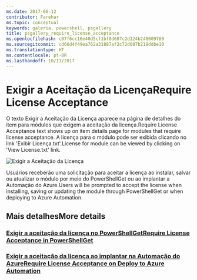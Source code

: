 ```yaml
---
ms.date: 2017-06-12
contributor: Farehar
ms.topic: conceptual
keywords: galeria, powershell, psgallery
title: psgallery_require_license_acceptance
ms.openlocfilehash: c07f6cc16e40d5cf1bf8d687c2d124b248009760
ms.sourcegitcommit: cd66d4f49ea762a31887af2c72d087b219ddbe10
ms.translationtype: HT
ms.contentlocale: pt-BR
ms.lasthandoff: 10/11/2017
---
```

<a name="require-license-acceptance"></a><span data-ttu-id="ade35-103">Exigir a Aceitação da Licença</span><span class="sxs-lookup"><span data-stu-id="ade35-103">Require License Acceptance</span></span>
===========================

<span data-ttu-id="ade35-104">O texto Exigir a Aceitação da Licença aparece na página de detalhes do item para módulos que exigem a aceitação da licença.</span><span class="sxs-lookup"><span data-stu-id="ade35-104">Require License Acceptance text shows up on item details page for modules that require license acceptance.</span></span> <span data-ttu-id="ade35-105">A licença para o módulo pode ser exibida clicando no link 'Exibir Licença.txt'.</span><span class="sxs-lookup"><span data-stu-id="ade35-105">License for module can be viewed by clicking on 'View License.txt' link.</span></span>

![Exigir a Aceitação da Licença](Images/RequireLicenseAcceptance.png)

<span data-ttu-id="ade35-107">Usuários receberão uma solicitação para aceitar a licença ao instalar, salvar ou atualizar o módulo por meio do PowerShellGet ou ao implantar a Automação do Azure.</span><span class="sxs-lookup"><span data-stu-id="ade35-107">Users will be prompted to accept the license when installing, saving or updating the module through PowerShellGet or when deploying to Azure Automation.</span></span> 

## <a name="more-details"></a><span data-ttu-id="ade35-108">Mais detalhes</span><span class="sxs-lookup"><span data-stu-id="ade35-108">More details</span></span>
### <a name="require-license-acceptance-in-powershellgetpsgetmodulerequirelicenseacceptancemd"></a>[<span data-ttu-id="ade35-109">Exigir a aceitação da licença no PowerShellGet</span><span class="sxs-lookup"><span data-stu-id="ade35-109">Require License Acceptance in PowerShellGet</span></span>](../psget/module/RequireLicenseAcceptance.md)
### <a name="require-license-acceptance-on-deploy-to-azure-automationpsgallerydeploytoazureautomationrequirelicenseacceptancemd"></a>[<span data-ttu-id="ade35-110">Exigir a aceitação da licença ao implantar na Automação do Azure</span><span class="sxs-lookup"><span data-stu-id="ade35-110">Require License Acceptance on Deploy to Azure Automation</span></span>](psgallery_deploy_to_azure_automation_requireLicenseAcceptance.md)
